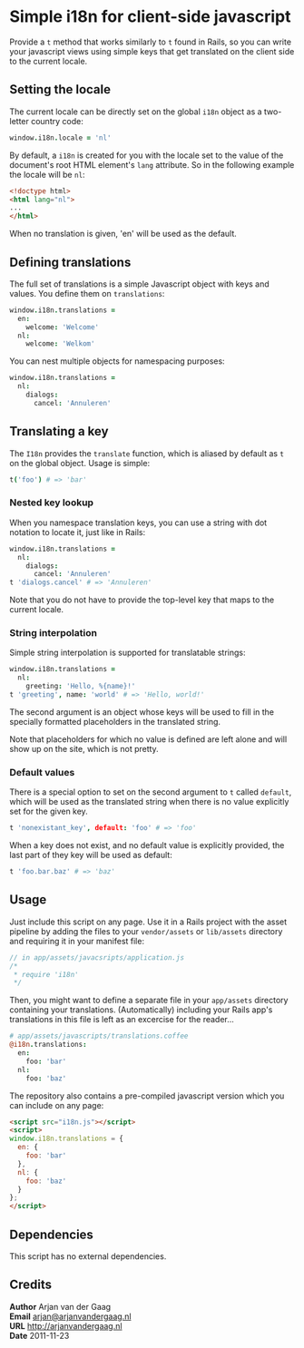 # Simple i18n for client-side javascript

Provide a `t` method that works similarly to `t` found in Rails, so you can
write your javascript views using simple keys that get translated on the
client side to the current locale.

## Setting the locale

The current locale can be directly set on the global `i18n` object as a
two-letter country code:

```coffee
window.i18n.locale = 'nl'
```

By default, a `i18n` is created for you with the locale set to the value of
the document's root HTML element's `lang` attribute. So in the following
example the locale will be `nl`:

```html
<!doctype html>
<html lang="nl">
...
</html>
```

When no translation is given, 'en' will be used as the default.

## Defining translations

The full set of translations is a simple Javascript object with keys and
values.  You define them on `translations`:

```coffee
window.i18n.translations =
  en:
    welcome: 'Welcome'
  nl:
    welcome: 'Welkom'
```

You can nest multiple objects for namespacing purposes:

```coffee
window.i18n.translations =
  nl:
    dialogs:
      cancel: 'Annuleren'
```

## Translating a key

The `I18n` provides the `translate` function, which is aliased by default as
`t` on the global object. Usage is simple:

``` coffee
t('foo') # => 'bar'
```

### Nested key lookup

When you namespace translation keys, you can use a string with dot notation
to locate it, just like in Rails:

```coffee
window.i18n.translations = 
  nl:
    dialogs:
      cancel: 'Annuleren'
t 'dialogs.cancel' # => 'Annuleren'
```

Note that you do not have to provide the top-level key that maps to the
current locale.

### String interpolation

Simple string interpolation is supported for translatable strings:

```coffee
window.i18n.translations =
  nl:
    greeting: 'Hello, %{name}!'
t 'greeting', name: 'world' # => 'Hello, world!'
```

The second argument is an object whose keys will be used to fill in the
specially formatted placeholders in the translated string.

Note that placeholders for which no value is defined are left alone and will
show up on the site, which is not pretty.

### Default values

There is a special option to set on the second argument to `t` called
`default`, which will be used as the translated string when there is no value
explicitly set for the given key.

```coffee
t 'nonexistant_key', default: 'foo' # => 'foo'
```

When a key does not exist, and no default value is explicitly provided, the
last part of they key will be used as default:

```coffee
t 'foo.bar.baz' # => 'baz'
```

## Usage

Just include this script on any page. Use it in a Rails project with the
asset pipeline by adding the files to your `vendor/assets` or `lib/assets`
directory and requiring it in your manifest file:

```js
// in app/assets/javacsripts/application.js
/*
 * require 'i18n'
 */
```

Then, you might want to define a separate file in your `app/assets` directory
containing your translations. (Automatically) including your Rails app's
translations in this file is left as an excercise for the reader...

```coffee
# app/assets/javascripts/translations.coffee
@i18n.translations:
  en:
    foo: 'bar'
  nl:
    foo: 'baz'
```

The repository also contains a pre-compiled javascript version which you can
include on any page:

```html
<script src="i18n.js"></script>
<script>
window.i18n.translations = {
  en: {
    foo: 'bar'
  },
  nl: {
    foo: 'baz'
  }
};
</script>
```

## Dependencies

This script has no external dependencies.

## Credits

**Author** Arjan van der Gaag  
**Email** <arjan@arjanvandergaag.nl>  
**URL** <http://arjanvandergaag.nl>  
**Date**   2011-11-23
